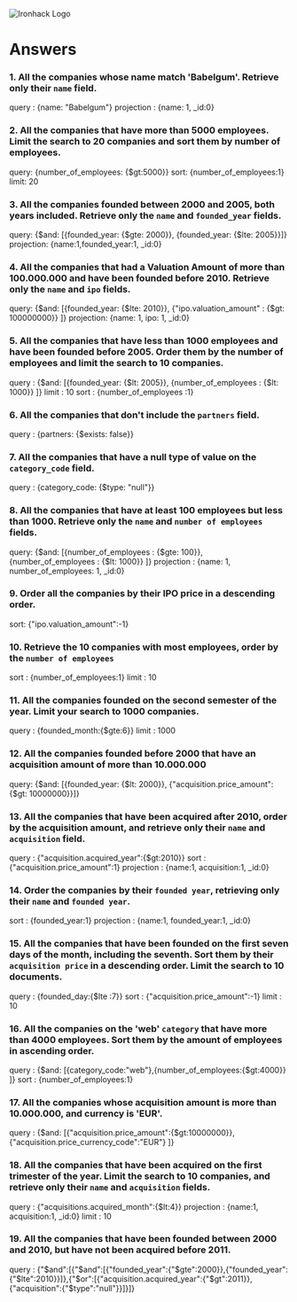 ![Ironhack Logo](https://i.imgur.com/1QgrNNw.png)

# Answers

### 1. All the companies whose name match 'Babelgum'. Retrieve only their `name` field.

query : {name: "Babelgum"}
projection : {name: 1, \_id:0}

### 2. All the companies that have more than 5000 employees. Limit the search to 20 companies and sort them by **number of employees**.

query: {number_of_employees: {$gt:5000}}
sort: {number_of_employees:1}
limit: 20

### 3. All the companies founded between 2000 and 2005, both years included. Retrieve only the `name` and `founded_year` fields.

query: {$and: [{founded_year: {$gte: 2000}}, {founded_year: {$lte: 2005}}]}
projection: {name:1,founded_year:1, \_id:0}

### 4. All the companies that had a Valuation Amount of more than 100.000.000 and have been founded before 2010. Retrieve only the `name` and `ipo` fields.

query: {$and: [{founded_year: {$lte: 2010}}, {"ipo.valuation_amount" : {$gt: 100000000}} ]}
projection: {name: 1, ipo: 1, \_id:0}

### 5. All the companies that have less than 1000 employees and have been founded before 2005. Order them by the number of employees and limit the search to 10 companies.

query : {$and: [{founded_year: {$lt: 2005}}, {number_of_employees : {$lt: 1000}} ]}
limit : 10
sort : {number_of_employees :1}

### 6. All the companies that don't include the `partners` field.

query : {partners: {$exists: false}}

### 7. All the companies that have a null type of value on the `category_code` field.

query : {category_code: {$type: "null"}}

### 8. All the companies that have at least 100 employees but less than 1000. Retrieve only the `name` and `number of employees` fields.

query: {$and: [{number_of_employees : {$gte: 100}}, {number_of_employees : {$lt: 1000}} ]}
projection : {name: 1, number_of_employees: 1, \_id:0}

### 9. Order all the companies by their IPO price in a descending order.

sort: {"ipo.valuation_amount":-1}

### 10. Retrieve the 10 companies with most employees, order by the `number of employees`

sort : {number_of_employees:1}
limit : 10

### 11. All the companies founded on the second semester of the year. Limit your search to 1000 companies.

query : {founded_month:{$gte:6}}
limit : 1000

### 12. All the companies founded before 2000 that have an acquisition amount of more than 10.000.000

query: {$and: [{founded_year: {$lt: 2000}}, {"acquisition.price_amount": {$gt: 10000000}}]}

### 13. All the companies that have been acquired after 2010, order by the acquisition amount, and retrieve only their `name` and `acquisition` field.

query : {"acquisition.acquired_year":{$gt:2010}}
sort : {"acquisition.price_amount":1}
projection : {name:1, acquisition:1, \_id:0}

### 14. Order the companies by their `founded year`, retrieving only their `name` and `founded year`.

sort : {founded_year:1}
projection : {name:1, founded_year:1, \_id:0}

### 15. All the companies that have been founded on the first seven days of the month, including the seventh. Sort them by their `acquisition price` in a descending order. Limit the search to 10 documents.

query : {founded_day:{$lte :7}}
sort : {"acquisition.price_amount":-1}
limit : 10

### 16. All the companies on the 'web' `category` that have more than 4000 employees. Sort them by the amount of employees in ascending order.

query : {$and: [{category_code:"web"},{number_of_employees:{$gt:4000}} ]}
sort : {number_of_employees:1}

### 17. All the companies whose acquisition amount is more than 10.000.000, and currency is 'EUR'.

query : {$and: [{"acquisition.price_amount":{$gt:10000000}},{"acquisition.price_currency_code":"EUR"} ]}

### 18. All the companies that have been acquired on the first trimester of the year. Limit the search to 10 companies, and retrieve only their `name` and `acquisition` fields.

query : {"acquisitions.acquired_month":{$lt:4}}
projection : {name:1, acquisition:1, \_id:0}
limit : 10

### 19. All the companies that have been founded between 2000 and 2010, but have not been acquired before 2011.

query : {"$and":[{"$and":[{"founded_year":{"$gte":2000}},{"founded_year":{"$lte":2010}}]},{"$or":[{"acquisition.acquired_year":{"$gt":2011}},{"acquisition":{"$type":"null"}}]}]}
